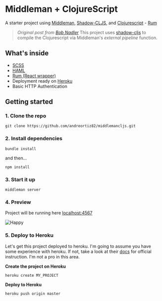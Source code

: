 # Middleman + ClojureScript

A starter project using [Middleman](http://middlemanapp.com), [Shadow-CLJS](https://github.com/thheller/shadow-cljs), and [Clojurescript](https://clojurescript.org/) -  [Rum](https://github.com/tonsky/rum)


>_Original post from [Bob Nadler](http://bobnadler.com/articles/2018/01/28/clojurescript-with-middleman-via-shadow-cljs.html)_
This project uses [shadow-cljs](https://github.com/thheller/shadow-cljs) to compile the Clojurescript via Middleman's _external pipeline_ function.

## What's inside
- [SCSS](https://sass-lang.com/)
- [HAML](http://haml.info/)
- [Rum (React wrapper)](https://github.com/tonsky/rum)
- Deployment ready on [Heroku](https://heroku.com)
- Basic HTTP Authentication

## Getting started

### 1. Clone the repo
```
git clone https://github.com/andreortiz82/middlemancljs.git
```

### 2. Install dependencies
```
bundle install
```
and then...
```
npm install
```
### 3. Start it up
```
middleman server
```

### 4. Preview
Project will be running here [localhost:4567](http://localhost:4567)

![Happy](https://media.giphy.com/media/nDSlfqf0gn5g4/giphy.gif)

### 5. Deploy to Heroku

Let's get this project deployed to heroku. I'm going to assume you have some experience with heroku. If not, take a look at their [docs](https://heroku.com/docs) for official instruction. I'm not a pro in this area.

**Create the project on Heroku**
```
heroku create MY_PROJECT
```

**Deploy to Heroku**
```
heroku push origin master
```
